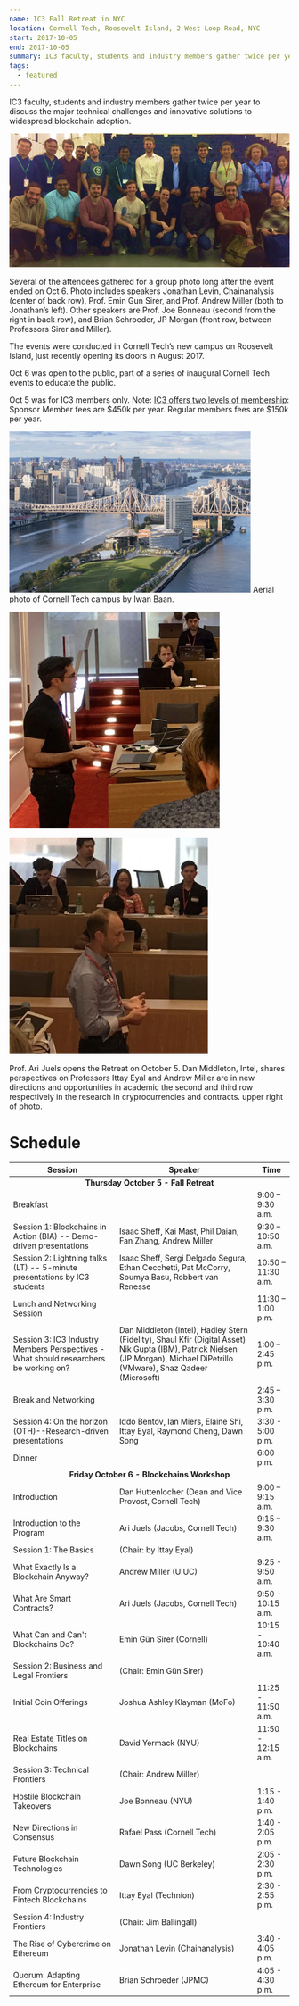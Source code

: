 ```yaml
---
name: IC3 Fall Retreat in NYC
location: Cornell Tech, Roosevelt Island, 2 West Loop Road, NYC
start: 2017-10-05
end: 2017-10-05
summary: IC3 faculty, students and industry members gather twice per year to discuss the major technical challenges and innovative solutions to widespread blockchain adoption.
tags:
  - featured
---
```


IC3 faculty, students and industry members gather twice per year to discuss the major technical challenges and innovative solutions to widespread blockchain adoption.

![IC3 group photo](../../../images/events/retreat-NYC-2017/ic3_group_photo_oct_6.jpg)

Several of the attendees gathered for a group photo long after the event ended on Oct 6. Photo includes 
speakers Jonathan Levin, Chainanalysis (center of back row), Prof. Emin Gun Sirer, and Prof.
Andrew Miller (both to Jonathan’s left). Other speakers are Prof. Joe Bonneau (second from the right in 
back row), and Brian Schroeder, JP Morgan (front row, between Professors Sirer and Miller). 

The events were conducted in Cornell Tech’s new campus on Roosevelt Island, just recently opening its doors in August 2017.  

Oct 6 was open to the public, part of a series of inaugural Cornell Tech events to educate the public.

Oct 5 was for IC3 members only. Note: [IC3 offers two levels of membership](http://www.initc3.org/partners.html): Sponsor Member fees are $450k per year. Regular members fees are $150k per year. 

![Aerial photo of Cornell Tech campus](../../../images/events/retreat-NYC-2017/cornell_tech_campus.jpg)
Aerial photo of Cornell Tech campus by Iwan Baan.

![Retreat Fall 2017 Juels](../../../images/events/retreat-NYC-2017/retreat_fall_2017_juels.jpg)

![Aerial photo of Cornell Tech campus](../../../images/events/retreat-NYC-2017/retreat_fall_2017_industry.jpg)

Prof. Ari Juels opens the Retreat on October 5.           Dan Middleton, Intel, shares perspectives on
      Professors Ittay Eyal and Andrew Miller are in           new directions and opportunities in academic 
      the second and third row respectively in the               research in cryprocurrencies and contracts.
      upper right of photo.



# Schedule
<table class="ui striped table">
<thead>
<tr>
<th>Session</th><th>Speaker</th><th>Time</th>
</tr>
</thead>
<tbody>
<tr>
<td colspan="3" style="text-align:center"><strong>Thursday October 5 - Fall Retreat
</strong></td>
</tr>
<tr>
<td>Breakfast</td>
<td></td>
<td>9:00 – 9:30 a.m.</td>
</tr>
<tr>
<td>Session 1: Blockchains in Action (BIA) -- Demo-driven presentations</td>
<td>Isaac Sheff, Kai Mast, Phil Daian, Fan Zhang, Andrew Miller</td>
<td>9:30 – 10:50 a.m.</td>
</tr>
<tr>
<td>Session 2: Lightning talks (LT) -- 5-minute presentations by IC3 students</td>
<td>Isaac Sheff, Sergi Delgado Segura, Ethan Cecchetti, Pat McCorry, Soumya Basu, Robbert van Renesse</td>
<td>10:50 – 11:30 a.m.</td>
</tr>
<tr>
<td>Lunch and Networking Session</td>
<td></td>
<td>11:30 – 1:00 p.m.</td>
</tr>
<tr>
<td>Session 3: IC3 Industry Members Perspectives - What should researchers be working on?</td>
<td>Dan Middleton (Intel), Hadley Stern (Fidelity), Shaul Kfir (Digital Asset)
Nik Gupta (IBM), Patrick Nielsen (JP Morgan), Michael DiPetrillo (VMware),
Shaz Qadeer (Microsoft)
</td>
<td>1:00 – 2:45 p.m.</td>
</tr>
<tr>
<td>Break and Networking</td>
<td></td>
<td>2:45 – 3:30 p.m.</td>
</tr>
<tr>
<td>Session 4: On the horizon (OTH)--Research-driven presentations</td>
<td>Iddo Bentov, Ian Miers, Elaine Shi, Ittay Eyal, Raymond Cheng, Dawn Song</td>
<td>3:30 - 5:00 p.m.</td>
</tr>
<tr>
<td>Dinner</td>
<td></td>
<td>6:00 p.m.</td>
</tr>
<tr>
<td colspan="3" style="text-align:center"><strong>Friday October 6  - Blockchains Workshop
</strong></td>
</tr>
<tr>
<td> Introduction </td>
<td> Dan Huttenlocher (Dean and Vice Provost, Cornell Tech)</td>
<td>9:00 – 9:15 a.m.</td>
</tr>
<tr>
<td>Introduction to the Program</td>
<td>Ari Juels (Jacobs, Cornell Tech)</td>
<td>9:15 – 9:30 a.m.</td>
</tr>
<tr>
<td> Session 1: The Basics</td>
<td>(Chair: by Ittay Eyal)</td>
<td></td>
</tr>
<tr>
<td> What Exactly Is a Blockchain Anyway?</td>
<td>Andrew Miller (UIUC)</td>
<td> 9:25 - 9:50 a.m. </td>
</tr>
<tr>
<td> What Are Smart Contracts?</td>
<td>Ari Juels (Jacobs, Cornell Tech)</td>
<td> 9:50 - 10:15 a.m. </td>
</tr>
<tr>
<td> What Can and Can't Blockchains Do?</td>
<td> Emin Gün Sirer (Cornell)</td>
<td> 10:15 - 10:40 a.m. </td>
</tr>
<tr>
<td>Session 2: Business and Legal Frontiers</td>
<td>(Chair: Emin Gün Sirer)</td>
<td></td>
</tr>
<tr>
<td> Initial Coin Offerings</td>
<td> Joshua Ashley Klayman (MoFo)</td>
<td> 11:25 - 11:50 a.m. </td>
</tr>
<tr>
<td>Real Estate Titles on Blockchains</td>
<td> David Yermack (NYU)</td>
<td> 11:50 - 12:15 a.m. </td>
</tr>
<tr>
<td>Session 3: Technical Frontiers</td>
<td>(Chair: Andrew Miller)</td>
<td></td>
</tr>
<tr>
<td>Hostile Blockchain Takeovers</td>
<td> Joe Bonneau (NYU)</td>
<td> 1:15 - 1:40 p.m. </td>
</tr>
<tr>
<td> New Directions in Consensus</td>
<td>Rafael Pass (Cornell Tech)</td>
<td> 1:40 - 2:05 p.m. </td>
</tr>
<tr>
<td> Future Blockchain Technologies</td>
<td>Dawn Song (UC Berkeley)</td>
<td> 2:05 - 2:30 p.m. </td>
</tr>
<tr>
<td>From Cryptocurrencies to Fintech Blockchains</td>
<td>Ittay Eyal (Technion)</td>
<td> 2:30 - 2:55 p.m. </td>
</tr>
<tr>
<td>Session 4: Industry Frontiers</td>
<td>(Chair: Jim Ballingall)</td>
<td></td>
</tr>
<tr>
<td>The Rise of Cybercrime on Ethereum</td>
<td>Jonathan Levin (Chainanalysis)</td>
<td> 3:40 - 4:05 p.m. </td>
</tr>
<tr>
<td>Quorum: Adapting Ethereum for Enterprise</td>
<td>Brian Schroeder (JPMC)</td>
<td> 4:05 - 4:30 p.m. </td>
</tr>
</tbody>
</table>



